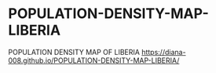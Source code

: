 # POPULATION-DENSITY-MAP-LIBERIA
POPULATION DENSITY MAP OF LIBERIA
 https://diana-008.github.io/POPULATION-DENSITY-MAP-LIBERIA/
